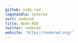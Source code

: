 ```yaml
---
github: node-red
logohandle: nodered
sort: nodered
title: Node-RED
twitter: nodered
website: 'https://nodered.org/'
---
```

